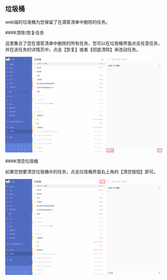 ## 垃圾桶

web端的垃圾桶为您保留了在滴答清单中删除的任务。

####清除/恢复任务

这里集合了您在滴答清单中删除的所有任务，您可以在垃圾桶界面点击任意任务，并在该任务的详情页中，点击【恢复】或者【彻底清除】来改动任务。

![](bins.png)

####清空垃圾桶

如果您想要清空垃圾桶中的任务，点击垃圾桶界面右上角的【清空按钮】即可。

![](qkbin.png)
